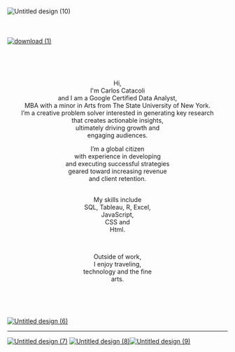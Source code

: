 ### 

![Untitled design (10)](https://user-images.githubusercontent.com/65633642/171076463-50b8029e-3ca0-4f66-b926-ad736110fc9b.png)<br/><br/><br/><br/>
[![download (1)](https://user-images.githubusercontent.com/65633642/171052243-d490fe4a-5246-47e9-9ea3-d6f9432ea961.jpeg)][5]

 <br/>
  <br/>
   <br/>
<p align="center"> Hi, <br/>
  I'm Carlos Catacoli  <br/>
  and I am a Google Certified Data Analyst, <br/>
  MBA with a minor in Arts from The State University of New York.  <br/>
  I’m a creative problem solver 
  interested in generating key research <br/>
 that creates actionable insights, <br/>
  ultimately driving growth and <br/>
 engaging audiences. </p>

<p align="center">I’m a global citizen <br/>
 with experience in developing <br/>
 and executing successful strategies <br/>
  geared toward increasing revenue <br/> and client retention.<br/><br/>
 </p>
<p align="center">My skills include <br/>
 SQL, Tableau, R, Excel,<br/>
 JavaScript, <br/>
 CSS and <br/>
 Html. </p>
<br/>
<p align="center">Outside of work, <br/>
 I enjoy traveling,<br/> technology and the fine 
 <br/> arts. </p>  <br/><br/>
 
 
 



</br>

[![Untitled design (6)](https://user-images.githubusercontent.com/65633642/171059391-b7b9c6b4-7fdd-4adf-b4b4-b145b1f0a347.png)][4]

[4]: https://datagig.github.io/
[5]: https://datagig.github.io/
_____________________________________________________________________________


[![Untitled design (7)](https://user-images.githubusercontent.com/65633642/171066363-1cd300c2-5f53-415a-85a3-d5ea1cf14f78.png)][2] [![Untitled design (8)](https://user-images.githubusercontent.com/65633642/171066369-4bcb772a-47e6-4b42-a7d2-0221b081b9df.png)][3][![Untitled design (9)](https://user-images.githubusercontent.com/65633642/171066358-0d61fec9-36f5-4f90-a363-36b5492eb09c.png)][1] 




[1]: https://datagig.github.io/
[2]: https://www.linkedin.com/in/carlosantoniocatacoli/

[3]: https://calimanmetro.wixsite.com/carloscatacoli 

<br/>
<!--
**datagig/datagig** is a ✨ _special_ ✨ repository because its `README.md` (this file) appears on your GitHub profile.

Here are some ideas to get you started:

- 🔭 I’m currently working on ...
- 🌱 I’m currently learning ...
- 👯 I’m looking to collaborate on ...
- 🤔 I’m looking for help with ...
- 💬 Ask me about ...
- 📫 How to reach me: ...
- 😄 Pronouns: ...
- ⚡ Fun fact: ...
-->
